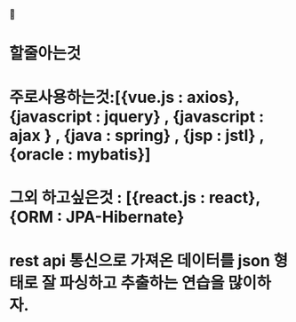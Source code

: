 ### 👋

# 할줄아는것
# 주로사용하는것:[{vue.js : axios},{javascript : jquery} , {javascript : ajax } , {java : spring} , {jsp : jstl} ,{oracle : mybatis}]
# 그외 하고싶은것 : [{react.js : react},{ORM : JPA-Hibernate}
# rest api 통신으로 가져온 데이터를 json 형태로 잘 파싱하고 추출하는 연습을 많이하자.
